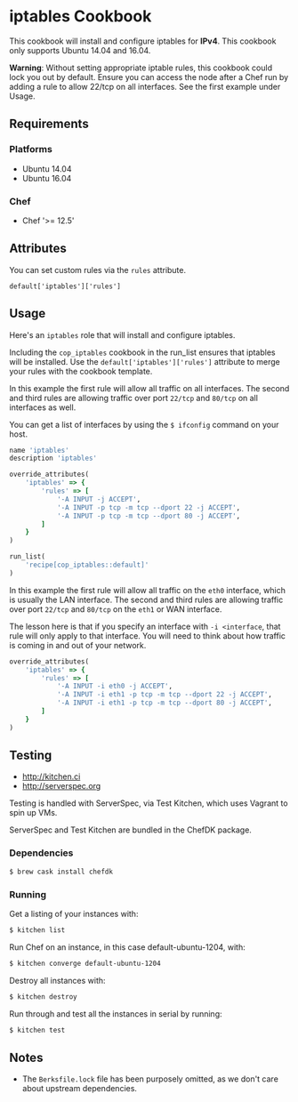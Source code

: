 # iptables Cookbook
This cookbook will install and configure iptables for **IPv4**. This cookbook
only supports Ubuntu 14.04 and 16.04.

**Warning**: Without setting appropriate iptable rules, this cookbook could lock
you out by default. Ensure you can access the node after a Chef run by adding a
rule to allow 22/tcp on all interfaces. See the first example under Usage.

## Requirements
### Platforms
- Ubuntu 14.04
- Ubuntu 16.04

### Chef
- Chef '>= 12.5'

## Attributes
You can set custom rules via the `rules` attribute.

`default['iptables']['rules']`

## Usage
Here's an `iptables` role that will install and configure iptables.

Including the `cop_iptables` cookbook in the run_list ensures that iptables
will be installed. Use the `default['iptables']['rules']` attribute to merge
your rules with the cookbook template.

In this example the first rule will allow all traffic on all interfaces. The
second and third rules are allowing traffic over port `22/tcp` and `80/tcp` on
all interfaces as well.

You can get a list of interfaces by using the `$ ifconfig` command on your host.

```ruby
name 'iptables'
description 'iptables'

override_attributes(
    'iptables' => {
        'rules' => [
            '-A INPUT -j ACCEPT',
            '-A INPUT -p tcp -m tcp --dport 22 -j ACCEPT',
            '-A INPUT -p tcp -m tcp --dport 80 -j ACCEPT',
        ]
    }
)

run_list(
    'recipe[cop_iptables::default]'
)
```

In this example the first rule will allow all traffic on the `eth0` interface,
which is usually the LAN interface. The second and third rules are allowing
traffic over port `22/tcp` and `80/tcp` on the `eth1` or WAN interface.

The lesson here is that if you specify an interface with `-i <interface`, that
rule will only apply to that interface. You will need to think about how traffic
is coming in and out of your network.

```ruby
override_attributes(
    'iptables' => {
        'rules' => [
            '-A INPUT -i eth0 -j ACCEPT',
            '-A INPUT -i eth1 -p tcp -m tcp --dport 22 -j ACCEPT',
            '-A INPUT -i eth1 -p tcp -m tcp --dport 80 -j ACCEPT',
        ]
    }
)
```

## Testing
* http://kitchen.ci
* http://serverspec.org

Testing is handled with ServerSpec, via Test Kitchen, which uses Vagrant to spin up VMs.

ServerSpec and Test Kitchen are bundled in the ChefDK package.

### Dependencies
```bash
$ brew cask install chefdk
```

### Running
Get a listing of your instances with:

```bash
$ kitchen list
```

Run Chef on an instance, in this case default-ubuntu-1204, with:

```bash
$ kitchen converge default-ubuntu-1204
```

Destroy all instances with:

```bash
$ kitchen destroy
```

Run through and test all the instances in serial by running:

```bash
$ kitchen test
```

## Notes
* The `Berksfile.lock` file has been purposely omitted, as we don't care about upstream dependencies.

